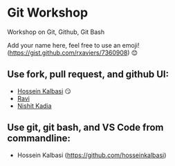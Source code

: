 # Git Workshop
Workshop on Git, Github, Git Bash

Add your name here, feel free to use an emoji! (https://gist.github.com/rxaviers/7360908) :blush:

## Use fork, pull request, and github UI:
- [Hossein Kalbasi](https://github.com/hosseinkalbasi) :smirk:
- [Ravi](https://github.com/ravitejavemuri)
- [Nishit Kadia](https://github.com/nishitkadia)


## Use git, git bash, and VS Code from commandline:
- Hossein Kalbasi (https://github.com/hosseinkalbasi)
